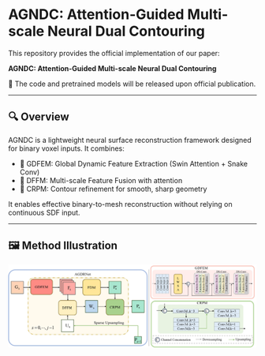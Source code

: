 # AGNDC: Attention-Guided Multi-scale Neural Dual Contouring

This repository provides the official implementation of our paper:

**AGNDC: Attention-Guided Multi-scale Neural Dual Contouring**

🚧 The code and pretrained models will be released upon official publication.

---

## 🔍 Overview

AGNDC is a lightweight neural surface reconstruction framework designed for binary voxel inputs. It combines:

- 🎯 GDFEM: Global Dynamic Feature Extraction (Swin Attention + Snake Conv)
- 🔄 DFFM: Multi-scale Feature Fusion with attention
- 🧩 CRPM: Contour refinement for smooth, sharp geometry

It enables effective binary-to-mesh reconstruction without relying on continuous SDF input.

---

## 🖼️ Method Illustration

![AGNDC Architecture](assets/AGNDC_AGDRNet.jpg)
